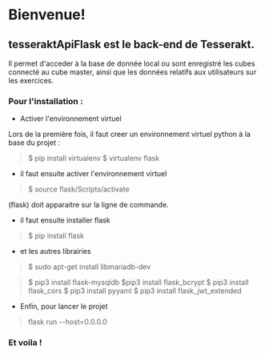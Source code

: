 # Bienvenue!

## tesseraktApiFlask est le back-end de Tesserakt.

 Il permet d'acceder à la base de donnée local ou sont enregistré les cubes connecté au cube master,
 ainsi que les données relatifs aux utilisateurs sur les exercices.

### Pour l'installation :

* Activer l'environnement virtuel

Lors de la première fois, il faut creer un environnement virtuel python à la base du projet :

> $ pip install virtualenv
> $ virtualenv flask

* il faut ensuite activer l'environnement virtuel

> $ source flask/Scripts/activate

(flask) doit apparaitre sur la ligne de commande.

* il faut ensuite installer flask

> $ pip install flask

* et les autres librairies

> $ sudo apt-get install libmariadb-dev

> $ pip3 install flask-mysqldb
> $pip3 install flask_bcrypt
> $ pip3 install flask_cors
> $ pip3 install pyyaml
> $ pip3 install flask_jwt_extended

* Enfin, pour lancer le projet

> flask run --host=0.0.0.0

### Et voila ! 
